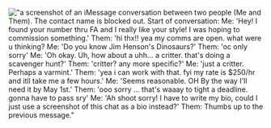 !["a screenshot of an iMessage conversation between two people (Me and Them). The contact name is blocked out.&#10;&#10;Start of conversation: &#10;&#10;Me: 'Hey! I found your number thru FA and I really like your style! I was hoping to commission something.' &#10;&#10;Them: 'hi thx!! yea my comms are open. what were u thinking? &#10;&#10;Me: 'Do you know Jim Henson's Dinosaurs?' &#10;&#10;Them: 'oc only sorry' &#10;&#10;Me: 'Oh okay. Uh, how about a uhh... a critter. that's doing a scavenger hunt?' &#10;&#10;Them: 'critter? any more specific?' &#10;&#10;Me: 'just a critter. Perhaps a varmint.' &#10;&#10;Them: 'yea i can work with that. fyi my rate is $250/hr and itll take me a few hours.' &#10;&#10;Me: 'Seems reasonable. OH By the way I'll need it by May 1st.'&#10;&#10;Them: 'ooo sorry ... that's waaay to tight a deadline. gonna have to pass sry'&#10;&#10;Me: 'Ah shoot sorry! I have to write my bio, could I just use a screenshot of this chat as a bio instead?' &#10;&#10;Them: Thumbs up to the previous message."](/assets/images/bios24/brandon.jpeg "XKCD does it better")